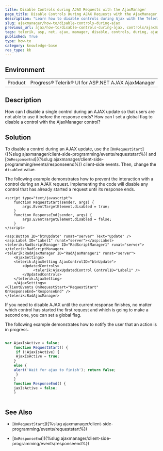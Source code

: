 ```yaml
---
title: Disable Controls during AJAX Requests with the AjaxManager
page_title: Disable Controls During AJAX Requests with the AjaxManager
description: "Learn how to disable controls during Ajax with the Telerik UI for AJAX AjaxManager."
slug: ajaxmanager/how-to/disable-controls-during-ajax
previous_url: ajax/how-to/disable-controls-during-ajax, controls/ajaxmanager/how-to/disable-controls-during-ajax
tags: telerik, asp, net, ajax, manager, disable, controls, during, ajax
published: True
type: how-to
category: knowledge-base
res_type: kb
---
```


## Environment

<table>
	<tbody>
		<tr>
			<td>Product</td>
			<td>Progress® Telerik® UI for ASP.NET AJAX AjaxManager</td>
		</tr>
	</tbody>
</table>

## Description

How can I disable a single control during an AJAX update so that users are not able to use it before the response ends? How can I set a global flag to disable a control with the AjaxManager control?

## Solution 

To disable a control during an AJAX update, use the [`OnRequestStart`]({%slug ajaxmanager/client-side-programming/events/requeststart%}) and [`OnResponseEnd`]({%slug ajaxmanager/client-side-programming/events/responseend%}) client-side events. Then, change the `disabled` value.

The following example demonstrates how to prevent the interaction with a control during an AJAX request. Implementing the code will disable any control that has already started a request until its response ends.



````ASPNET
<script type="text/javascript">
	function RequestStart(sender, args) {
	    args.EventTargetElement.disabled = true;
	}
	function ResponseEnd(sender, args) {
	    args.EventTargetElement.disabled = false;
	}        
</script>

<asp:Button ID="btnUpdate" runat="server" Text="Update" />
<asp:Label ID="Label1" runat="server"></asp:Label>
<telerik:RadScriptManager ID="RadScriptManager1" runat="server">
</telerik:RadScriptManager>
<telerik:RadAjaxManager ID="RadAjaxManager1" runat="server">
	<AjaxSettings>
	<telerik:AjaxSetting AjaxControlID="btnUpdate">
	    <UpdatedControls>
	         <telerik:AjaxUpdatedControl ControlID="Label1" />
	    </UpdatedControls>
	</telerik:AjaxSetting>
	</AjaxSettings>
<ClientEvents OnRequestStart="RequestStart" OnResponseEnd="ResponseEnd" />
</telerik:RadAjaxManager>
````


If you need to disable AJAX until the current response finishes, no matter which control has started the first request and which is going to make a second one, you can set a global flag. 

The following example demonstrates how to notify the user that an action is in progress.

````JavaScript
	
var AjaxIsActive = false;
	function RequestStart() {
     if (!AjaxIsActive) {
	 AjaxIsActive = true;
	}
	else {
	alert('Wait for ajax to finish'); return false;
	 }
	}
	function ResponseEnd() {
	jaxIsActive = false;
	}
	
````



## See Also

* [`OnRequestStart`]({%slug ajaxmanager/client-side-programming/events/requeststart%})

* [`OnResponseEnd`]({%slug ajaxmanager/client-side-programming/events/responseend%})
